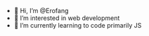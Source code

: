 - 👋 Hi, I’m @Erofang
- 👀 I’m interested in web development
- 🌱 I’m currently learning to code primarily JS



<!---
Erofang/Erofang is a ✨ special ✨ repository because its `README.md` (this file) appears on your GitHub profile.
You can click the Preview link to take a look at your changes.
--->
